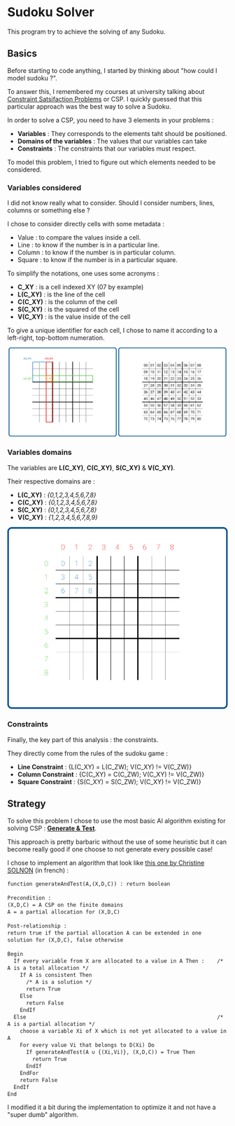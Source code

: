 # Sudoku Solver

This program try to achieve the solving of any Sudoku.

## Basics

Before starting to code anything, I started by thinking about "how could I model sudoku ?".

To answer this, I remembered my courses at university talking about [Constraint Satsifaction Problems](https://en.wikipedia.org/wiki/Constraint_satisfaction_problem) or CSP. I quickly guessed that this particular approach was the best way to solve a Sudoku.

In order to solve a CSP, you need to have 3 elements in your problems :

- **Variables** : They corresponds to the elements taht should be positioned.
- **Domains of the variables** : The values that our variables can take
- **Constraints** : The constraints that our variables must respect.

To model this problem, I tried to figure out which elements needed to be considered.

### Variables considered

I did not know really what to consider. Should I consider numbers, lines, columns or something else ?

I chose to consider directly cells with some metadata :

- Value : to compare the values inside a cell.
- Line : to know if the number is in a particular line.
- Column : to know if the number is in particular column.
- Square : to know if the number is in a particular square.

To simplify the notations, one uses some acronyms :

- **C_XY** : is a cell indexed XY (07 by example)
- **L(C_XY)** : is the line of the cell
- **C(C_XY)** : is the column of the cell
- **S(C_XY)** : is the squared of the cell
- **V(C_XY)** : is the value inside of the cell

To give a unique identifier for each cell, I chose to name it according to a left-right, top-bottom numeration.

<p align="middle">
  <img src="./preamble/grid-variables.png" width=49%  />
  <img src="./preamble/grid-numeration.png" width =49% /> 
</p>

### Variables domains

The variables are **L(C_XY)**, **C(C_XY)**, **S(C_XY)** & **V(C_XY)**.

Their respective domains are :

- **L(C_XY)** : *{0,1,2,3,4,5,6,7,8}*
- **C(C_XY)** : *{0,1,2,3,4,5,6,7,8}*
- **S(C_XY)** : *{0,1,2,3,4,5,6,7,8}*
- **V(C_XY)** : *{1,2,3,4,5,6,7,8,9}*

<p align="middle">
  <img src="./preamble/grid-domains.png" />
</p>

### Constraints

Finally, the key part of this analysis : the constraints.

They directly come from the rules of the sudoku game :

- **Line Constraint** : {L(C_XY) = L(C_ZW); V(C_XY) != V(C_ZW)}
- **Column Constraint** : {C(C_XY) = C(C_ZW); V(C_XY) != V(C_ZW)}
- **Square Constraint** : {S(C_XY) = S(C_ZW); V(C_XY) != V(C_ZW)}

## Strategy

To solve this problem I chose to use the most basic AI algorithm existing for solving CSP : **[Generate & Test](https://en.wikipedia.org/wiki/Brute-force_search)**.

This approach is pretty barbaric without the use of some heuristic but it can become really good if one choose to not generate every possible case!

I chose to implement an algorithm that look like [this one by Christine SOLNON](https://perso.liris.cnrs.fr/christine.solnon/Site-PPC/session3/e-miage-ppc-sess3.htm#va_voir_1) (in french) :

```
function generateAndTest(A,(X,D,C)) : return boolean

Precondition :
(X,D,C) = A CSP on the finite domains
A = a partial allocation for (X,D,C)

Post-relationship :
return true if the partial allocation A can be extended in one solution for (X,D,C), false otherwise

Begin
  If every variable from X are allocated to a value in A Then :    /* A is a total allocation */
    If A is consistent Then
      /* A is a solution */
      return True
    Else
      return False
    EndIf
  Else                                                             /* A is a partial allocation */
    choose a variable Xi of X which is not yet allocated to a value in A
    For every value Vi that belongs to D(Xi) Do
      If generateAndTest(A ∪ {(Xi,Vi)}, (X,D,C)) = True Then
        return True
      EndIf
    EndFor
    return False
  EndIf
End
```

I modified it a bit during the implementation to optimize it and not have a "super dumb" algorithm.
